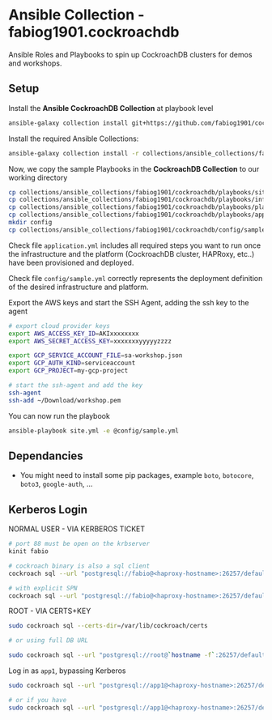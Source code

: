 # Ansible Collection - fabiog1901.cockroachdb

Ansible Roles and Playbooks to spin up CockroachDB clusters for demos and workshops.

## Setup

Install the **Ansible CockroachDB Collection** at playbook level

```bash
ansible-galaxy collection install git+https://github.com/fabiog1901/cockroachdb-ansible-collection.git -p collections/
```

Install the required Ansible Collections:

```bash
ansible-galaxy collection install -r collections/ansible_collections/fabiog1901/cockroachdb/requirements.yml 
```

Now, we copy the sample Playbooks in the **CockroachDB Collection** to our working directory

```bash
cp collections/ansible_collections/fabiog1901/cockroachdb/playbooks/site.yml .
cp collections/ansible_collections/fabiog1901/cockroachdb/playbooks/infrastructure.yml .
cp collections/ansible_collections/fabiog1901/cockroachdb/playbooks/platform.yml .  
cp collections/ansible_collections/fabiog1901/cockroachdb/playbooks/application.yml .     
mkdir config
cp collections/ansible_collections/fabiog1901/cockroachdb/config/sample.yml config   
```

Check file `application.yml` includes all required steps you want to run once the infrastructure and the platform (CockroachDB cluster, HAPRoxy, etc..) have been provisioned and deployed.

Check file `config/sample.yml` correctly represents the deployment definition of the desired infrastructure and platform.

Export the AWS keys and start the SSH Agent, adding the ssh key to the agent

```bash
# export cloud provider keys
export AWS_ACCESS_KEY_ID=AKIxxxxxxxx
export AWS_SECRET_ACCESS_KEY=xxxxxxxyyyyyzzzz

export GCP_SERVICE_ACCOUNT_FILE=sa-workshop.json
export GCP_AUTH_KIND=serviceaccount
export GCP_PROJECT=my-gcp-project

# start the ssh-agent and add the key
ssh-agent
ssh-add ~/Download/workshop.pem
```

You can now run the playbook

```bash
ansible-playbook site.yml -e @config/sample.yml  
```

## Dependancies

- You might need to install some pip packages, example `boto`, `botocore`, `boto3`, `google-auth`, ...

## Kerberos Login

NORMAL USER  - VIA KERBEROS TICKET

```bash
# port 88 must be open on the krbserver
kinit fabio

# cockroach binary is also a sql client
cockroach sql --url "postgresql://fabio@<haproxy-hostname>:26257/defaultdb?sslmode=require"

# with explicit SPN
cockroach sql --url "postgresql://fabio@<haproxy-hostname>:26257/defaultdb?sslmode=require&krbsrvname=cockroach"
```

ROOT - VIA CERTS+KEY

```bash
sudo cockroach sql --certs-dir=/var/lib/cockroach/certs

# or using full DB URL

sudo cockroach sql --url "postgresql://root@`hostname -f`:26257/defaultdb?sslmode=require&sslrootcert=/var/lib/cockroach/certs/ca.crt&sslcert=/var/lib/cockroach/certs/client.root.crt&sslkey=/var/lib/cockroach/certs/client.root.key" 
```

Log in as `app1`, bypassing Kerberos

```bash
sudo cockroach sql --url "postgresql://app1@<haproxy-hostname>:26257/defaultdb?sslmode=require&sslrootcert=/var/lib/cockroach/certs/ca.crt&sslcert=/var/lib/cockroach/certs/client.app1.crt&sslkey=/var/lib/cockroach/certs/client.app1.key"

# or if you have 
sudo cockroach sql --url "postgresql://app1@<haproxy-hostname>:26257/defaultdb?sslmode=require&sslrootcert=ca.crt&sslcert=client.app1.crt&sslkey=client.app1.key" 
```
